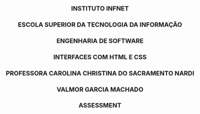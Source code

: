 <h3><p align="center">INSTITUTO INFNET</p></h3>

<h3><p align="center">ESCOLA SUPERIOR DA TECNOLOGIA DA INFORMAÇÃO</p></h3>

<h3><p align="center">ENGENHARIA DE SOFTWARE</p></h3>

<h3><p align="center">INTERFACES COM HTML E CSS</p></h3>

<h3><p align="center">PROFESSORA CAROLINA CHRISTINA DO SACRAMENTO NARDI</p></h3>

<h3><p align="center">VALMOR GARCIA MACHADO</p></h3>

<h3><p align="center">ASSESSMENT</p></h3>
